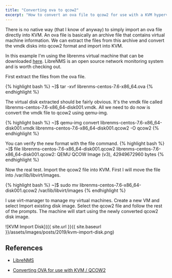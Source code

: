 ```yaml
---
title: "Converting ova to qcow2"
excerpt: "How to convert an ova file to qcow2 for use with a KVM hypervisor"
---
```


There is no native way (that I know of anyway) to simply import an ova file directly into KVM. An ova file is basically an archive file that contains virtual machine information. We can extract the files from this archive and convert the vmdk disks into qcow2 format and import into KVM.

In this example I'm using the librenms virtual machine that can be downloaded [here](https://www.librenms.org/). LibreNMS is an open source network monitoring system and is worth checking out.

First extract the files from the ova file.

{% highlight bash %}
~]$ tar -xvf librenms-centos-7.6-x86_64.ova
{% endhighlight %}

The virtual disk extracted should be fairly obvious. It's the vmdk file called librenms-centos-7.6-x86_64-disk001.vmdk. All we need to do now is convert the vmdk file to qcow2 using qemu-img.

{% highlight bash %}
~]$ qemu-img convert librenms-centos-7.6-x86_64-disk001.vmdk librenms-centos-7.6-x86_64-disk001.qcow2 -O qcow2
{% endhighlight %}

You can verify the new format with the file command.
{% highlight bash %}
~]$ file librenms-centos-7.6-x86_64-disk001.qcow2
librenms-centos-7.6-x86_64-disk001.qcow2: QEMU QCOW Image (v3), 42949672960 bytes
{% endhighlight %}

Now the real test. Import the qcow2 file into KVM. First I will move the file into /var/lib/libvirt/images.

{% highlight bash %}
~]$ sudo mv librenms-centos-7.6-x86_64-disk001.qcow2 /var/lib/libvirt/images
{% endhighlight %}

I use virt-manager to manage my virtual machines. Create a new VM and select Import existing disk image. Select the qcow2 file and follow the rest of the prompts. The machine will start using the newly converted qcow2 disk image.

![KVM Import Disk]({{ site.url }}{{ site.baseurl }}/assets/images/posts/2019/kvm-import-disk.png)

## References

- [LibreNMS](https://www.librenms.org/)

- [Converting OVA for use with KVM / QCOW2](http://edoceo.com/notabene/ova-to-vmdk-to-qcow2)
